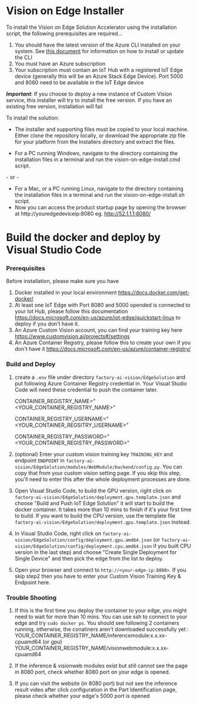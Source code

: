 # Vision on Edge Installer

To install the Vision on Edge Solution Accelerator using the installation script, the following prerequisites are required...

1. You should have the latest version of the Azure CLI installed on your system.  See [this document](https://docs.microsoft.com/en-us/cli/azure/install-azure-cli?view=azure-cli-latest) for information on how to install or update the CLI
2. You must have an Azure subscription
3. Your subscription must contain an IoT Hub with a registered IoT Edge device (generally this will be an Azure Stack Edge Device). Port 5000 and 8080 need to be available in the IoT Edge device

 _**Important**_: If you choose to deploy a new instance of Custom Vision service, this installer will try to install the free version.  If you have an existing free version, installation will fail

 To install the solution:

* The installer and supporting files must be copied to your local machine. Either clone the repository locally, or download the appropriate zip file for your platform from the Installers directory and extract the files.

* For a PC running Windows, navigate to the directory containing the installation files in a terminal and run the vision-on-edge-install.cmd script.

 \- or -

* For a Mac, or a PC running Linux, navigate to the directory containing the installation files in a terminal and run the vision-on-edge-install.sh script.
* Now you can access the product startup page by opening the browser at http://youredgedeviceip:8080   eg. http://52.1.1.1:8080/


# Build the docker and deploy by Visual Studio Code

### Prerequisites

Before installation, please make sure you have 
1. Docker installed in your local environment <https://docs.docker.com/get-docker/>
2. At least one IoT Edge with Port 8080 and 5000 opended is connected to your Iot Hub, please follow this documentation https://docs.microsoft.com/en-us/azure/iot-edge/quickstart-linux to deploy if you don't have it.
3. An Azure Custom Vision account, you can find your training key here <https://www.customvision.ai/projects#/settings>
4. An Azure Container Registry, please follow this to create your own if you don't have it <https://docs.microsoft.com/en-us/azure/container-registry/>

### Build and Deploy

1. create a `.env` file under directory `factory-ai-vision/EdgeSolution` and put following Azure Container Registry credential in. Your Visual Studio Code will need these credential to push the container later. 

    CONTAINER_REGISTRY_NAME="<YOUR_CONTAINER_REGISTRY_NAME>"
    
    CONTAINER_REGISTRY_USERNAME="<YOUR_CONTAINER_REGSITRY_USERNAME>"
    
    CONTAINER_REGISTRY_PASSWORD="<YOUR_CONTAINER_REGISTRY_PASSWORD>"
    

2. (optional) Enter your custom vision training key `TRAINING_KEY` and endpoint `ENDPOINT` in `factory-ai-vision/EdgeSolution/modules/WebModule/backend/config.py`. You can copy that from your custom vision setting page. If you skip this step, you'll need to enter this after the whole deployment processes are done.


3. Open Visual Studio Code, to build the GPU version, right click on `factory-ai-vision/EdgeSolution/deployment.gpu.template.json` and choose "Build and Push IoT Edge Solution" it will start to build the docker container. It takes more than 10 mins to finish if it's your first time to build. If you want to build the CPU version, use the template file `factory-ai-vision/EdgeSolution/deployment.gpu.template.json` instead.

4. In Visual Studio Code, right click on `factory-ai-vision/EdgeSolution/config/deployment.gpu.amd64.json` (or `factory-ai-vision/EdgeSolution/config/deployment.cpu.amd64.json` if you built CPU version in the last step) and choose "Create Single Deployment for Single Device" and then pick the edge from the list to deploy.

5. Open your browser and connect to `http://<your-edge-ip:8080>`. If you skip step2 then you have to enter your Custom Vision Training Key & Endpoint here.

### Trouble Shooting 

1. If this is the first time you deploy the container to your edge, you might need to wait for more than 10 mins. You can use ssh to connect to your edge and try `sudo docker ps`. You should see following 2 containers running, otherwise, the conatiners aren't downloaded successfully yet :
    YOUR_CONTAINER_REGISTRY_NAME/inferencemodule:x.x.xx-cpuamd64 (or gpu)
    YOUR_CONTAINER_REGISTRY_NAME/visionwebmodule:x.x.xx-cpuamd64
    
2. If the inference & visionweb modules exist but still cannot see the page in 8080 port, check whether 8080 port on your edge is opened.

3. If you can visit the website (in 8080 port) but not see the inference result video after click configuration in the Part Identification page, please check whether your edge's 5000 port is opened



